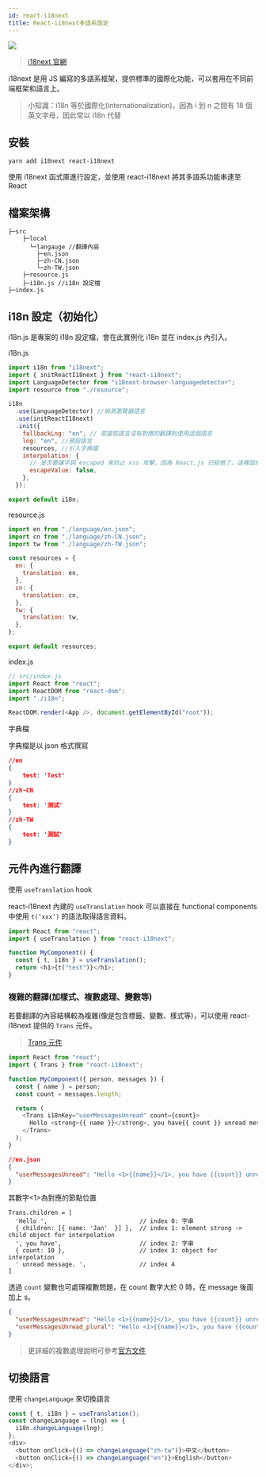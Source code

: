 ```yaml
---
id: react-i18next
title: React-i18next多語系設定
---
```


![](https://i.imgur.com/6ZKmkBk.png)

> [i18next 官網](https://www.i18next.com/)

i18next 是用 JS 編寫的多語系框架，提供標準的國際化功能，可以套用在不同前端框架和語言上。

> 小知識：i18n 等於國際化(internationalization)，因為 i 到 n 之間有 18 個英文字母，因此常以 i18n 代替

## 安裝

```
yarn add i18next react-i18next
```

使用 i18next 函式庫進行設定，並使用 react-i18next 將其多語系功能串連至 React

## 檔案架構

```
├─src
    ├─local
      └─langauge //翻譯內容
        ├─en.json
        ├─zh-CN.json
        └─zh-TW.json
    ├─resource.js
    ├─i18n.js //i18n 設定檔
├─index.js
```

## i18n 設定（初始化）

i18n.js 是專案的 i18n 設定檔，會在此實例化 i18n 並在 index.js 內引入。

i18n.js

```javascript
import i18n from "i18next";
import { initReactI18next } from "react-i18next";
import LanguageDetector from "i18next-browser-languagedetector";
import resource from "./resource";

i18n
  .use(LanguageDetector) //偵測瀏覽器語言
  .use(initReactI18next)
  .init({
    fallbackLng: "en", // 若當前語言沒有對應的翻譯則使用這個語言
    lng: "en", //預設語言
    resources, //引入字典檔
    interpolation: {
      // 是否要讓字詞 escaped 來防止 xss 攻擊，因為 React.js 已經做了，這裡設成 false
      escapeValue: false,
    },
  });

export default i18n;
```

resource.js

```javascript
import en from "./language/en.json";
import cn from "./language/zh-CN.json";
import tw from "./language/zh-TW.json";

const resources = {
  en: {
    translation: en,
  },
  cn: {
    translation: cn,
  },
  tw: {
    translation: tw,
  },
};

export default resources;
```

index.js

```javascript
// src/index.js
import React from "react";
import ReactDOM from "react-dom";
import "./i18n";

ReactDOM.render(<App />, document.getElementById("root"));
```

字典檔

字典檔是以 json 格式撰寫

```json
//en
{
    test: 'Test'
}
//zh-CN
{
    test: '测试'
}
//zh-TW
{
    test: '測試'
}
```

## 元件內進行翻譯

使用 `useTranslation` hook

react-i18next 內建的 `useTranslation` hook 可以直接在 functional components 中使用 `t(‘xxx’)` 的語法取得語言資料。

```javascript
import React from "react";
import { useTranslation } from "react-i18next";

function MyComponent() {
  const { t, i18n } = useTranslation();
  return <h1>{t("test")}</h1>;
}
```

### 複雜的翻譯(加樣式、複數處理、變數等)

若要翻譯的內容結構較為複雜(像是包含標籤、變數、樣式等)，可以使用 react-i18next 提供的 `Trans` 元件。

> [Trans 元件](https://react.i18next.com/latest/trans-component)

```javascript
import React from "react";
import { Trans } from "react-i18next";

function MyComponent({ person, messages }) {
  const { name } = person;
  const count = messages.length;

  return (
    <Trans i18nKey="userMessagesUnread" count={count}>
      Hello <strong>{{ name }}</strong>, you have{{ count }} unread message.
    </Trans>
  );
}
```

```json
//en.json
{
  "userMessagesUnread": "Hello <1>{{name}}</1>, you have {{count}} unread message."
}
```

其數字<1>為對應的節點位置

```
Trans.children = [
  'Hello ',                          // index 0: 字串
  { children: [{ name: 'Jan'  }] },  // index 1: element strong -> child object for interpolation
  ', you have',                      // index 2: 字串
  { count: 10 },                     // index 3: object for interpolation
  ' unread message. ',               // index 4
]
```

透過 `count` 變數也可處理複數問題，在 count 數字大於 0 時，在 message 後面加上 s。

```json
{
  "userMessagesUnread": "Hello <1>{{name}}</1>, you have {{count}} unread message.",
  "userMessagesUnread_plural": "Hello <1>{{name}}</1>, you have {{count}} unread messages."
}
```

> 更詳細的複數處理說明可參考[官方文件](https://www.i18next.com/translation-function/plurals)

## 切換語言

使用 `changeLanguage` 來切換語言

```javascript
const { t, i18n } = useTranslation();
const changeLanguage = (lng) => {
  i18n.changeLanguage(lng);
};
<div>
  <button onClick={() => changeLanguage("zh-tw")}>中文</button>
  <button onClick={() => changeLanguage("en")}>English</button>
</div>;
```
